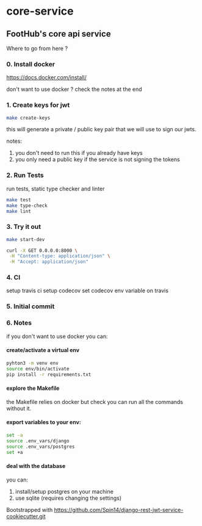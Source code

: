 # core-service

## FootHub's core api service

Where to go from here ? 

### 0. Install docker

https://docs.docker.com/install/

don't want to use docker ? check the notes at the end

### 1. Create keys for jwt

```bash
make create-keys
```

this will generate a private / public key pair that we will use to sign our jwts.

notes:
1) you don't need to run this if you already have keys
2) you only need a public key if the service is not signing the tokens


### 2. Run Tests

run tests, static type checker and linter

```bash
make test
make type-check
make lint
```

### 3. Try it out

```bash
make start-dev

curl -X GET 0.0.0.0:8000 \
 -H "Content-type: application/json" \
 -H "Accept: application/json" 


```

### 4. CI

setup travis ci
setup codecov
set codecov env variable on travis

### 5. Initial commit

### 6. Notes

if you don't want to use docker you can:

#### create/activate a virtual env
```bash
pyhton3 -m venv env
source env/bin/activate
pip install -r requirements.txt
```

#### explore the Makefile
the Makefile relies on docker but check you can run all the commands without it.

#### export variables to your env:

```bash
set -a 
source .env_vars/django 
source .env_vars/postgres 
set +a 
```
#### deal with the database

you can:
1) install/setup postgres on your machine
3) use sqlite (requires changing the settings)



Bootstrapped with https://github.com/Spin14/django-rest-jwt-service-cookiecutter.git
